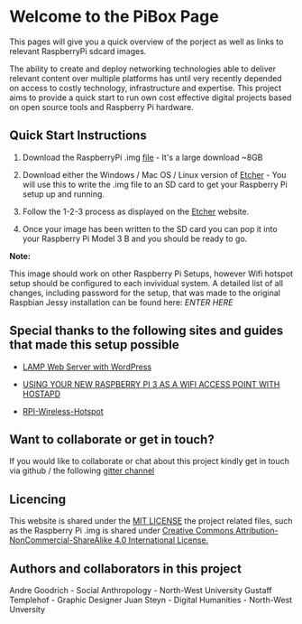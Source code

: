 # Welcome to the PiBox Page

This pages will give you a quick overview of the porject as well as links to relevant RaspberryPi sdcard images.

The ability to create and deploy networking technologies able to deliver relevant content over multiple platforms has until very recently depended on access to costly technology, infrastructure and expertise.  This project aims to provide a quick start to run own cost effective digital projects based on open source tools and Raspberry Pi hardware.

## Quick Start Instructions

1. Download the RaspberryPi .img [file](https://goo.gl/m3xjKH) - It's a large download ~8GB

2. Download either the Windows / Mac OS / Linux version of [Etcher](https://etcher.io/) - You will use this to write the .img file to an SD card to get your Raspberry Pi setup up and running.

3. Follow the 1-2-3 process as displayed on the [Etcher](https://etcher.io/) website.

4. Once your image has been written to the SD card you can pop it into your Raspberry Pi Model 3 B and you should be ready to go.

**Note:**

This image should work on other Raspberry Pi Setups, however Wifi hotspot setup should be configured to each invividual system.
A detailed list of all changes, including password for the setup, that was made to the original Raspbian Jessy installation can be found here: *ENTER HERE*

## Special thanks to the following sites and guides that made this setup possible

- [LAMP Web Server with WordPress](https://www.raspberrypi.org/learning/lamp-web-server-with-wordpress/worksheet/)

- [USING YOUR NEW RASPBERRY PI 3 AS A WIFI ACCESS POINT WITH HOSTAPD](https://frillip.com/using-your-raspberry-pi-3-as-a-wifi-access-point-with-hostapd/)
- [RPI-Wireless-Hotspot](http://elinux.org/RPI-Wireless-Hotspot)

## Want to collaborate or get in touch?
If you would like to collaborate or chat about this project kindly get in touch via github / the following [gitter channel](https://gitter.im/solarpi/Lobby?utm_source=share-link&utm_medium=link&utm_campaign=share-link)

## Licencing

This website is shared under the [MIT LICENSE](LICENSE) the project related files, such as the Raspberry Pi .img is shared under [Creative Commons Attribution-NonCommercial-ShareAlike 4.0 International License.](http://creativecommons.org/licenses/by-nc-sa/4.0/)

## Authors and collaborators in this project
Andre Goodrich - Social Anthropology - North-West University
Gustaff Templehof - Graphic Designer
Juan Steyn - Digital Humanities - North-West Unversity
